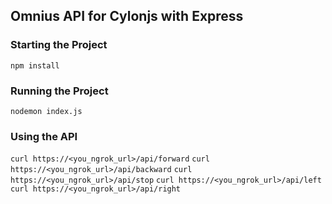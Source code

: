 ## Omnius API for Cylonjs with Express

### Starting the Project
`npm install`

### Running the Project
`nodemon index.js`

### Using the API
`curl https://<you_ngrok_url>/api/forward`
`curl https://<you_ngrok_url>/api/backward`
`curl https://<you_ngrok_url>/api/stop`
`curl https://<you_ngrok_url>/api/left`
`curl https://<you_ngrok_url>/api/right`